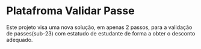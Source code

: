 # Platafroma Validar Passe

Este projeto visa uma nova solução, em apenas 2 passos, para a validação de passes(sub-23) com estatudo de estudante de forma a obter o desconto adequado.
